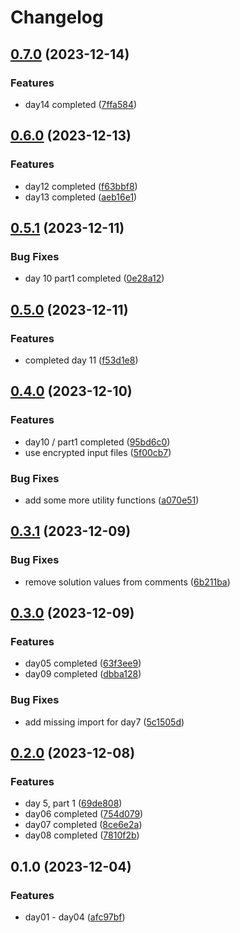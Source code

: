 # Changelog

## [0.7.0](https://github.com/fretboarder/aoc23/compare/v0.6.0...v0.7.0) (2023-12-14)


### Features

* day14 completed ([7ffa584](https://github.com/fretboarder/aoc23/commit/7ffa584ed82e2542c8b6c7ccf09bc2b91795a453))

## [0.6.0](https://github.com/fretboarder/aoc23/compare/v0.5.1...v0.6.0) (2023-12-13)


### Features

* day12 completed ([f63bbf8](https://github.com/fretboarder/aoc23/commit/f63bbf8ae5ffb1bf8175f155a150130631dc1985))
* day13 completed ([aeb16e1](https://github.com/fretboarder/aoc23/commit/aeb16e1823091080b3ebb107ae9c7be2633ee74a))

## [0.5.1](https://github.com/fretboarder/aoc23/compare/v0.5.0...v0.5.1) (2023-12-11)


### Bug Fixes

* day 10 part1 completed ([0e28a12](https://github.com/fretboarder/aoc23/commit/0e28a120b755d389ed4cc295fa8b471a6158df44))

## [0.5.0](https://github.com/fretboarder/aoc23/compare/v0.4.0...v0.5.0) (2023-12-11)


### Features

* completed day 11 ([f53d1e8](https://github.com/fretboarder/aoc23/commit/f53d1e86e976a3beda02661d6ecf9211aa878f73))

## [0.4.0](https://github.com/fretboarder/aoc23/compare/v0.3.1...v0.4.0) (2023-12-10)


### Features

* day10 / part1 completed ([95bd6c0](https://github.com/fretboarder/aoc23/commit/95bd6c062cc576834f3f2d83a69f7be75e0c8816))
* use encrypted input files ([5f00cb7](https://github.com/fretboarder/aoc23/commit/5f00cb7dc41b7856e310f209c1b8261ba7ffaa66))


### Bug Fixes

* add some more utility functions ([a070e51](https://github.com/fretboarder/aoc23/commit/a070e5146dd339d01c3a8e4952634a37302c302a))

## [0.3.1](https://github.com/fretboarder/aoc23/compare/v0.3.0...v0.3.1) (2023-12-09)


### Bug Fixes

* remove solution values from comments ([6b211ba](https://github.com/fretboarder/aoc23/commit/6b211ba6b98ae66ab6e66866e289cdfa76b7a986))

## [0.3.0](https://github.com/fretboarder/aoc23/compare/v0.2.0...v0.3.0) (2023-12-09)


### Features

* day05 completed ([63f3ee9](https://github.com/fretboarder/aoc23/commit/63f3ee9d69f58845aa1cda14ed95881c795164a5))
* day09 completed ([dbba128](https://github.com/fretboarder/aoc23/commit/dbba12834f5ff9b9e5ade2715fde91464bdea2ea))


### Bug Fixes

* add missing import for day7 ([5c1505d](https://github.com/fretboarder/aoc23/commit/5c1505d1f428dff8f56624b935b73e9df8fa11c1))

## [0.2.0](https://github.com/fretboarder/aoc23/compare/v0.1.0...v0.2.0) (2023-12-08)


### Features

* day 5, part 1 ([69de808](https://github.com/fretboarder/aoc23/commit/69de808f22885fd213e8cd7682a95c27294b1acd))
* day06 completed ([754d079](https://github.com/fretboarder/aoc23/commit/754d079912dfdec2a24c334e802426050d85404b))
* day07 completed ([8ce6e2a](https://github.com/fretboarder/aoc23/commit/8ce6e2ac482c6a07ebb81c0305ce47265511dce6))
* day08 completed ([7810f2b](https://github.com/fretboarder/aoc23/commit/7810f2b6f756715a8ba781c3b0f661e025618be6))

## 0.1.0 (2023-12-04)


### Features

* day01 - day04 ([afc97bf](https://github.com/fretboarder/aoc23/commit/afc97bf1c0000d90dcdb8f11ad93c1e562283050))

